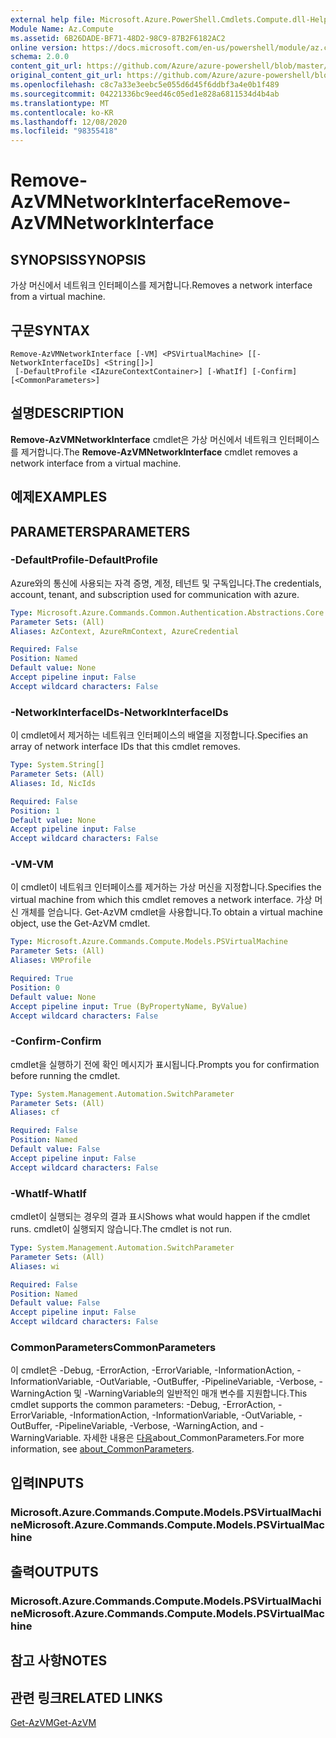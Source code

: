 ```yaml
---
external help file: Microsoft.Azure.PowerShell.Cmdlets.Compute.dll-Help.xml
Module Name: Az.Compute
ms.assetid: 6B26DADE-BF71-48D2-98C9-87B2F6182AC2
online version: https://docs.microsoft.com/en-us/powershell/module/az.compute/remove-azvmnetworkinterface
schema: 2.0.0
content_git_url: https://github.com/Azure/azure-powershell/blob/master/src/Compute/Compute/help/Remove-AzVMNetworkInterface.md
original_content_git_url: https://github.com/Azure/azure-powershell/blob/master/src/Compute/Compute/help/Remove-AzVMNetworkInterface.md
ms.openlocfilehash: c8c7a33e3eebc5e055d6d45f6ddbf3a4e0b1f489
ms.sourcegitcommit: 04221336bc9eed46c05ed1e828a6811534d4b4ab
ms.translationtype: MT
ms.contentlocale: ko-KR
ms.lasthandoff: 12/08/2020
ms.locfileid: "98355418"
---
```

# <span data-ttu-id="1fbd9-101">Remove-AzVMNetworkInterface</span><span class="sxs-lookup"><span data-stu-id="1fbd9-101">Remove-AzVMNetworkInterface</span></span>

## <span data-ttu-id="1fbd9-102">SYNOPSIS</span><span class="sxs-lookup"><span data-stu-id="1fbd9-102">SYNOPSIS</span></span>
<span data-ttu-id="1fbd9-103">가상 머신에서 네트워크 인터페이스를 제거합니다.</span><span class="sxs-lookup"><span data-stu-id="1fbd9-103">Removes a network interface from a virtual machine.</span></span>

## <span data-ttu-id="1fbd9-104">구문</span><span class="sxs-lookup"><span data-stu-id="1fbd9-104">SYNTAX</span></span>

```
Remove-AzVMNetworkInterface [-VM] <PSVirtualMachine> [[-NetworkInterfaceIDs] <String[]>]
 [-DefaultProfile <IAzureContextContainer>] [-WhatIf] [-Confirm] [<CommonParameters>]
```

## <span data-ttu-id="1fbd9-105">설명</span><span class="sxs-lookup"><span data-stu-id="1fbd9-105">DESCRIPTION</span></span>
<span data-ttu-id="1fbd9-106">**Remove-AzVMNetworkInterface** cmdlet은 가상 머신에서 네트워크 인터페이스를 제거합니다.</span><span class="sxs-lookup"><span data-stu-id="1fbd9-106">The **Remove-AzVMNetworkInterface** cmdlet removes a network interface from a virtual machine.</span></span>

## <span data-ttu-id="1fbd9-107">예제</span><span class="sxs-lookup"><span data-stu-id="1fbd9-107">EXAMPLES</span></span>

## <span data-ttu-id="1fbd9-108">PARAMETERS</span><span class="sxs-lookup"><span data-stu-id="1fbd9-108">PARAMETERS</span></span>

### <span data-ttu-id="1fbd9-109">-DefaultProfile</span><span class="sxs-lookup"><span data-stu-id="1fbd9-109">-DefaultProfile</span></span>
<span data-ttu-id="1fbd9-110">Azure와의 통신에 사용되는 자격 증명, 계정, 테넌트 및 구독입니다.</span><span class="sxs-lookup"><span data-stu-id="1fbd9-110">The credentials, account, tenant, and subscription used for communication with azure.</span></span>

```yaml
Type: Microsoft.Azure.Commands.Common.Authentication.Abstractions.Core.IAzureContextContainer
Parameter Sets: (All)
Aliases: AzContext, AzureRmContext, AzureCredential

Required: False
Position: Named
Default value: None
Accept pipeline input: False
Accept wildcard characters: False
```

### <span data-ttu-id="1fbd9-111">-NetworkInterfaceIDs</span><span class="sxs-lookup"><span data-stu-id="1fbd9-111">-NetworkInterfaceIDs</span></span>
<span data-ttu-id="1fbd9-112">이 cmdlet에서 제거하는 네트워크 인터페이스의 배열을 지정합니다.</span><span class="sxs-lookup"><span data-stu-id="1fbd9-112">Specifies an array of network interface IDs that this cmdlet removes.</span></span>

```yaml
Type: System.String[]
Parameter Sets: (All)
Aliases: Id, NicIds

Required: False
Position: 1
Default value: None
Accept pipeline input: False
Accept wildcard characters: False
```

### <span data-ttu-id="1fbd9-113">-VM</span><span class="sxs-lookup"><span data-stu-id="1fbd9-113">-VM</span></span>
<span data-ttu-id="1fbd9-114">이 cmdlet이 네트워크 인터페이스를 제거하는 가상 머신을 지정합니다.</span><span class="sxs-lookup"><span data-stu-id="1fbd9-114">Specifies the virtual machine from which this cmdlet removes a network interface.</span></span>
<span data-ttu-id="1fbd9-115">가상 머신 개체를 얻습니다. Get-AzVM cmdlet을 사용합니다.</span><span class="sxs-lookup"><span data-stu-id="1fbd9-115">To obtain a virtual machine object, use the Get-AzVM cmdlet.</span></span>

```yaml
Type: Microsoft.Azure.Commands.Compute.Models.PSVirtualMachine
Parameter Sets: (All)
Aliases: VMProfile

Required: True
Position: 0
Default value: None
Accept pipeline input: True (ByPropertyName, ByValue)
Accept wildcard characters: False
```

### <span data-ttu-id="1fbd9-116">-Confirm</span><span class="sxs-lookup"><span data-stu-id="1fbd9-116">-Confirm</span></span>
<span data-ttu-id="1fbd9-117">cmdlet을 실행하기 전에 확인 메시지가 표시됩니다.</span><span class="sxs-lookup"><span data-stu-id="1fbd9-117">Prompts you for confirmation before running the cmdlet.</span></span>

```yaml
Type: System.Management.Automation.SwitchParameter
Parameter Sets: (All)
Aliases: cf

Required: False
Position: Named
Default value: False
Accept pipeline input: False
Accept wildcard characters: False
```

### <span data-ttu-id="1fbd9-118">-WhatIf</span><span class="sxs-lookup"><span data-stu-id="1fbd9-118">-WhatIf</span></span>
<span data-ttu-id="1fbd9-119">cmdlet이 실행되는 경우의 결과 표시</span><span class="sxs-lookup"><span data-stu-id="1fbd9-119">Shows what would happen if the cmdlet runs.</span></span> <span data-ttu-id="1fbd9-120">cmdlet이 실행되지 않습니다.</span><span class="sxs-lookup"><span data-stu-id="1fbd9-120">The cmdlet is not run.</span></span>

```yaml
Type: System.Management.Automation.SwitchParameter
Parameter Sets: (All)
Aliases: wi

Required: False
Position: Named
Default value: False
Accept pipeline input: False
Accept wildcard characters: False
```

### <span data-ttu-id="1fbd9-121">CommonParameters</span><span class="sxs-lookup"><span data-stu-id="1fbd9-121">CommonParameters</span></span>
<span data-ttu-id="1fbd9-122">이 cmdlet은 -Debug, -ErrorAction, -ErrorVariable, -InformationAction, -InformationVariable, -OutVariable, -OutBuffer, -PipelineVariable, -Verbose, -WarningAction 및 -WarningVariable의 일반적인 매개 변수를 지원합니다.</span><span class="sxs-lookup"><span data-stu-id="1fbd9-122">This cmdlet supports the common parameters: -Debug, -ErrorAction, -ErrorVariable, -InformationAction, -InformationVariable, -OutVariable, -OutBuffer, -PipelineVariable, -Verbose, -WarningAction, and -WarningVariable.</span></span> <span data-ttu-id="1fbd9-123">자세한 내용은 [다음](http://go.microsoft.com/fwlink/?LinkID=113216)about_CommonParameters.</span><span class="sxs-lookup"><span data-stu-id="1fbd9-123">For more information, see [about_CommonParameters](http://go.microsoft.com/fwlink/?LinkID=113216).</span></span>

## <span data-ttu-id="1fbd9-124">입력</span><span class="sxs-lookup"><span data-stu-id="1fbd9-124">INPUTS</span></span>

### <span data-ttu-id="1fbd9-125">Microsoft.Azure.Commands.Compute.Models.PSVirtualMachine</span><span class="sxs-lookup"><span data-stu-id="1fbd9-125">Microsoft.Azure.Commands.Compute.Models.PSVirtualMachine</span></span>

## <span data-ttu-id="1fbd9-126">출력</span><span class="sxs-lookup"><span data-stu-id="1fbd9-126">OUTPUTS</span></span>

### <span data-ttu-id="1fbd9-127">Microsoft.Azure.Commands.Compute.Models.PSVirtualMachine</span><span class="sxs-lookup"><span data-stu-id="1fbd9-127">Microsoft.Azure.Commands.Compute.Models.PSVirtualMachine</span></span>

## <span data-ttu-id="1fbd9-128">참고 사항</span><span class="sxs-lookup"><span data-stu-id="1fbd9-128">NOTES</span></span>

## <span data-ttu-id="1fbd9-129">관련 링크</span><span class="sxs-lookup"><span data-stu-id="1fbd9-129">RELATED LINKS</span></span>

[<span data-ttu-id="1fbd9-130">Get-AzVM</span><span class="sxs-lookup"><span data-stu-id="1fbd9-130">Get-AzVM</span></span>](./Get-AzVM.md)



